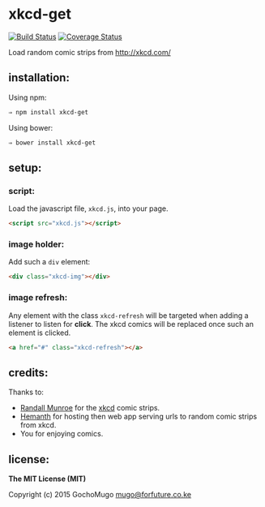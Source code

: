
# xkcd-get

[![Build Status](https://travis-ci.org/GochoMugo/xkcd-get.svg)](https://travis-ci.org/GochoMugo/xkcd-get) [![Coverage Status](https://coveralls.io/repos/GochoMugo/xkcd-get/badge.svg)](https://coveralls.io/r/GochoMugo/xkcd-get)

Load random comic strips from http://xkcd.com/


## installation:

Using npm:

```bash
⇒ npm install xkcd-get
```

Using bower:

```bash
⇒ bower install xkcd-get
```

## setup:

### script:

Load the javascript file, `xkcd.js`, into your page.

```html
<script src="xkcd.js"></script>
```

### image holder:

Add such a `div` element:

```html
<div class="xkcd-img"></div>
```

### image refresh:

Any element with the class `xkcd-refresh` will be targeted when adding a listener to listen for **click**. The xkcd comics will be replaced once such an element is clicked.

```html
<a href="#" class="xkcd-refresh"></a>
```


## credits:

Thanks to:

* [Randall Munroe](http://xkcd.com/about/) for the [xkcd](http://xkcd.com) comic strips.
* [Hemanth](https://github.com/hemanth) for hosting then web app serving urls to random comic strips from xkcd.
* You for enjoying comics.


## license:

**The MIT License (MIT)**

Copyright (c) 2015 GochoMugo <mugo@forfuture.co.ke>

